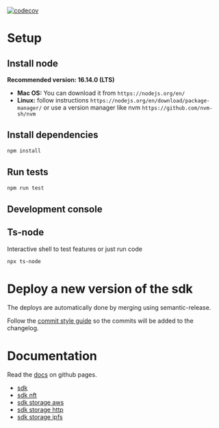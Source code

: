 [![codecov](https://codecov.io/github/ripio/sdkjs/branch/main/graph/badge.svg?token=CTSO4X4EIP)](https://codecov.io/github/ripio/sdkjs)

# Setup

## Install node

**Recommended version: 16.14.0 (LTS)**

- **Mac OS:** You can download it from `https://nodejs.org/en/`
- **Linux:** follow instructions `https://nodejs.org/en/download/package-manager/` or use a version manager like nvm `https://github.com/nvm-sh/nvm`

## Install dependencies

```bash
npm install
```

## Run tests

```bash
npm run test
```

## Development console

## Ts-node

Interactive shell to test features or just run code

```bash
npx ts-node
```

# Deploy a new version of the sdk

The deploys are automatically done by merging using semantic-release.

Follow the [commit style guide](https://github.com/semantic-release/semantic-release#how-does-it-work) so the commits will be added to the changelog.

# Documentation

Read the [docs](https://ripio.github.io/sdkjs) on github pages.

- [sdk](https://ripio.github.io/sdkjs/sdk/v2.0.0)
- [sdk nft](https://ripio.github.io/sdkjs/sdk-nft/v1.0.0)
- [sdk storage aws](https://ripio.github.io/sdkjs/sdk-storage-aws/v1.0.0)
- [sdk storage http](https://ripio.github.io/sdkjs/sdk-storage-http/v1.0.0)
- [sdk storage ipfs](https://ripio.github.io/sdkjs/sdk-storage-ipfs/v1.0.0)